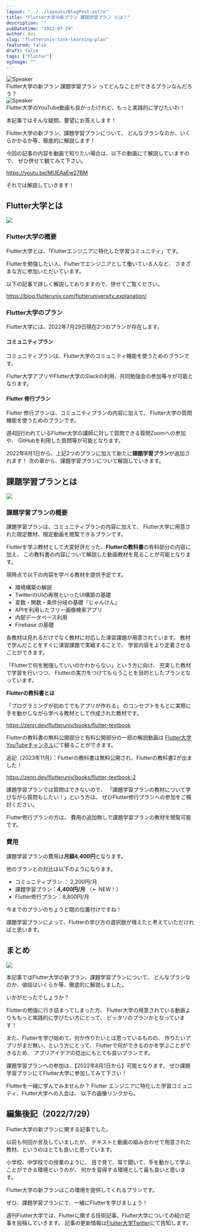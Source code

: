 ```yaml
---
layout: "../../layouts/BlogPost.astro"
title: "Flutter大学の新プラン 課題学習プラン とは？"
description: ""
pubDatetime: "2022-07-29"
author: Aoi
slug: "flutteruniv-task-learning-plan"
featured: false
draft: false
tags: ["Flutter"]
ogImage: ""
---
```


<div class="speech-bubble-container">
  <div class="speech-bubble-avatar">
    <img src="/images/wp-content/themes/cocoon-master/images/ojisan.webp" alt="Speaker" />
  </div>
  <div class="speech-bubble">
    <div class="speech-bubble-content">
      Flutter大学の新プラン 課題学習プラン ってどんなことができるプランなんだろう？
    </div>
    <div class="speech-bubble-arrow arrow-left"></div>
  </div>
</div>

<div class="speech-bubble-container">
  <div class="speech-bubble-avatar">
    <img src="/images/wp-content/themes/cocoon-master/images/obasan.webp" alt="Speaker" />
  </div>
  <div class="speech-bubble">
    <div class="speech-bubble-content">
      Flutter大学のYouTube動画も良かったけれど、もっと実践的に学びたいわ！
    </div>
    <div class="speech-bubble-arrow arrow-left"></div>
  </div>
</div>

本記事ではそんな疑問、要望にお答えします！

Flutter大学の新プラン、課題学習プランについて、
どんなプランなのか、いくらかかるか等、徹底的に解説します！

今回の記事の内容を動画で知りたい場合は、以下の動画にて解説していますので、
ぜひ併せて観てみて下さい。

https://youtu.be/MUEAaEw27BM

それでは解説していきます！

## Flutter大学とは

![](/images/wp-content/uploads/2022/03/Meeting-1024x683.webp)

### Flutter大学の概要

Flutter大学とは、「Flutterエンジニアに特化した学習コミュニティ」です。

Flutterを勉強したい人、Flutterでエンジニアとして働いている人など、
さまざまな方に参加いただいています。

以下の記事で詳しく解説しておりますので、併せてご覧ください。

https://blog.flutteruniv.com/flutteruniversity_explanation/

### Flutter大学のプラン

Flutter大学には、2022年7月29日現在2つのプランが存在します。

#### コミュニティプラン

コミュニティプランは、Flutter大学のコミュニティ機能を使うためのプランです。

Flutter大学アプリやFlutter大学のSlackの利用、共同勉強会の参加等々が可能となります。

#### Flutter 修行プラン

Flutter 修行プランは、コミュニティプランの内容に加えて、
Flutter大学の質問機能を使うためのプランです。

週4回行われているFlutter大学の講師に対して質問できる質問Zoomへの参加や、
GitHubを利用した質問等が可能となります。

2022年8月1日から、上記2つのプランに加えて新たに**課題学習プラン**が追加されます！
次の章から、課題学習プランについて解説していきます。

## 課題学習プランとは

![](/images/wp-content/uploads/2022/03/meeting2-1024x683.webp)

### 課題学習プランの概要

課題学習プランは、コミュニティプランの内容に加えて、
Flutter大学に用意された限定教材、限定動画を閲覧できるプランです。

Flutterを学ぶ教材として大変好評だった、**Flutterの教科書**の有料部分の内容に加え、
この教科書の内容について解説した動画教材を見ることが可能となります。

現時点で以下の内容を学べる教材を提供予定です。

- 環境構築の解説
- TwitterのUIの再現といったUI構築の基礎
- 変数・関数・条件分岐の基礎『じゃんけん』
- APIを利用したフリー画像検索アプリ
- 内部データベース利用
- Firebase の基礎

各教材は見れるだけでなく教材に対応した演習課題が用意されています。
教材で学んだことをすぐに演習課題で実戦することで、
学習内容をより定着させることができます。

「Flutterで何を勉強していいのかわからない」という方に向け、
充実した教材で学習を行いつつ、
Flutterの実力をつけてもらうことを目的としたプランとなっています。

**Flutterの教科書とは**

「プログラミングが初めてでもアプリが作れる」
のコンセプトをもとに実際に手を動かしながら学べる教材として作成された教材です。

https://zenn.dev/flutteruniv/books/flutter-textbook

Flutterの教科書の無料公開部分と有料公開部分の一部の解説動画は
[Flutter大学YouTubeチャンネル](https://youtube.com/playlist?list=PLuLRJz1UnJzEi2Ut24UtPlJfxGhqriFz7)にて観ることができます。

追記（2023年11月）：Flutterの教科書は無料公開され、Flutterの教科書2が出ました！

https://zenn.dev/flutteruniv/books/flutter-textbook-2

課題学習プランでは質問はできないので、
「課題学習プランの教材について学びながら質問もしたい！」という方は、
ぜひFlutter修行プランへの参加をご検討ください。

Flutter修行プランの方は、
費用の追加無しで課題学習プランの教材を閲覧可能です。

### 費用

課題学習プランの費用は**月額4,400円**となります。

他のプランとの対比は以下のようになります。

- コミュニティプラン ： 2,200円/月
- 課題学習プラン：**4,400円/月** （← NEW！）
- Flutter修行プラン：8,800円/月

今までのプランのちょうど間の位置付けですね！

課題学習プランによって、Flutterの学び方の選択肢が増えたと考えていただければと思います。

## まとめ

![](/images/wp-content/uploads/2022/03/猫パソコン.webp)

本記事ではFlutter大学の新プラン、課題学習プランについて、
どんなプランなのか、値段はいくらか等、徹底的に解説しました。

いかがだったでしょうか？

Flutterの勉強に行き詰まってしまった方、
Flutter大学の用意されている動画よりももっと実践的に学びたい方にとって、
ピッタリのプランかとなっています！

また、Flutterを学び始めて、何か作りたいとは思っているものの、
作りたいアプリがまだ無い、という方にとって、
Flutterで何ができるのかを学ぶことができるため、
アプリアイデアの捻出にもとても良いプランです。

課題学習プランへの参加は、【2022年8月1日から】可能となります。
ぜひ課題学習プランにてFlutter大学に参加してみて下さい！

Flutterを一緒に学んでみませんか？
Flutter エンジニアに特化した学習コミュニティ、Flutter大学への入会は、
以下の画像リンクから。

## 編集後記（2022/7/29）

Flutter大学の新プランに関する記事でした。

以前も何回か言及していましたが、
テキストと動画の組み合わせで用意された教材、というのはとても良いと思っています。

小学校、中学校での授業のように、
目で見て、耳で聞いて、手を動かして学ぶことができる環境というのが、
何かを習得する環境として最も良いと思います。

Flutter大学の新プランはこの環境を提供してくれるプランです。

ぜひ、課題学習プランにて、一緒にFlutterを学びましょう！

週刊Flutter大学では、Flutterに関する技術記事、Flutter大学についての紹介記事を投稿していきます。
記事の更新情報は[Flutter大学Twitter](https://twitter.com/FlutterUniv)にて告知します。
